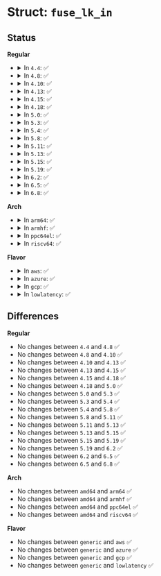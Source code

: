 # Struct: <code>fuse_lk_in</code>

## Status
<b>Regular</b>
<ul>
<li>
<details>
<summary>In <code>4.4</code>: ✅</summary>

```c
struct fuse_lk_in {
    uint64_t fh;
    uint64_t owner;
    struct fuse_file_lock lk;
    uint32_t lk_flags;
    uint32_t padding;
};
```
</details>
</li>
<li>
<details>
<summary>In <code>4.8</code>: ✅</summary>

```c
struct fuse_lk_in {
    uint64_t fh;
    uint64_t owner;
    struct fuse_file_lock lk;
    uint32_t lk_flags;
    uint32_t padding;
};
```
</details>
</li>
<li>
<details>
<summary>In <code>4.10</code>: ✅</summary>

```c
struct fuse_lk_in {
    uint64_t fh;
    uint64_t owner;
    struct fuse_file_lock lk;
    uint32_t lk_flags;
    uint32_t padding;
};
```
</details>
</li>
<li>
<details>
<summary>In <code>4.13</code>: ✅</summary>

```c
struct fuse_lk_in {
    uint64_t fh;
    uint64_t owner;
    struct fuse_file_lock lk;
    uint32_t lk_flags;
    uint32_t padding;
};
```
</details>
</li>
<li>
<details>
<summary>In <code>4.15</code>: ✅</summary>

```c
struct fuse_lk_in {
    uint64_t fh;
    uint64_t owner;
    struct fuse_file_lock lk;
    uint32_t lk_flags;
    uint32_t padding;
};
```
</details>
</li>
<li>
<details>
<summary>In <code>4.18</code>: ✅</summary>

```c
struct fuse_lk_in {
    uint64_t fh;
    uint64_t owner;
    struct fuse_file_lock lk;
    uint32_t lk_flags;
    uint32_t padding;
};
```
</details>
</li>
<li>
<details>
<summary>In <code>5.0</code>: ✅</summary>

```c
struct fuse_lk_in {
    uint64_t fh;
    uint64_t owner;
    struct fuse_file_lock lk;
    uint32_t lk_flags;
    uint32_t padding;
};
```
</details>
</li>
<li>
<details>
<summary>In <code>5.3</code>: ✅</summary>

```c
struct fuse_lk_in {
    uint64_t fh;
    uint64_t owner;
    struct fuse_file_lock lk;
    uint32_t lk_flags;
    uint32_t padding;
};
```
</details>
</li>
<li>
<details>
<summary>In <code>5.4</code>: ✅</summary>

```c
struct fuse_lk_in {
    uint64_t fh;
    uint64_t owner;
    struct fuse_file_lock lk;
    uint32_t lk_flags;
    uint32_t padding;
};
```
</details>
</li>
<li>
<details>
<summary>In <code>5.8</code>: ✅</summary>

```c
struct fuse_lk_in {
    uint64_t fh;
    uint64_t owner;
    struct fuse_file_lock lk;
    uint32_t lk_flags;
    uint32_t padding;
};
```
</details>
</li>
<li>
<details>
<summary>In <code>5.11</code>: ✅</summary>

```c
struct fuse_lk_in {
    uint64_t fh;
    uint64_t owner;
    struct fuse_file_lock lk;
    uint32_t lk_flags;
    uint32_t padding;
};
```
</details>
</li>
<li>
<details>
<summary>In <code>5.13</code>: ✅</summary>

```c
struct fuse_lk_in {
    uint64_t fh;
    uint64_t owner;
    struct fuse_file_lock lk;
    uint32_t lk_flags;
    uint32_t padding;
};
```
</details>
</li>
<li>
<details>
<summary>In <code>5.15</code>: ✅</summary>

```c
struct fuse_lk_in {
    uint64_t fh;
    uint64_t owner;
    struct fuse_file_lock lk;
    uint32_t lk_flags;
    uint32_t padding;
};
```
</details>
</li>
<li>
<details>
<summary>In <code>5.19</code>: ✅</summary>

```c
struct fuse_lk_in {
    uint64_t fh;
    uint64_t owner;
    struct fuse_file_lock lk;
    uint32_t lk_flags;
    uint32_t padding;
};
```
</details>
</li>
<li>
<details>
<summary>In <code>6.2</code>: ✅</summary>

```c
struct fuse_lk_in {
    uint64_t fh;
    uint64_t owner;
    struct fuse_file_lock lk;
    uint32_t lk_flags;
    uint32_t padding;
};
```
</details>
</li>
<li>
<details>
<summary>In <code>6.5</code>: ✅</summary>

```c
struct fuse_lk_in {
    uint64_t fh;
    uint64_t owner;
    struct fuse_file_lock lk;
    uint32_t lk_flags;
    uint32_t padding;
};
```
</details>
</li>
<li>
<details>
<summary>In <code>6.8</code>: ✅</summary>

```c
struct fuse_lk_in {
    uint64_t fh;
    uint64_t owner;
    struct fuse_file_lock lk;
    uint32_t lk_flags;
    uint32_t padding;
};
```
</details>
</li>
</ul>
<b>Arch</b>
<ul>
<li>
<details>
<summary>In <code>arm64</code>: ✅</summary>

```c
struct fuse_lk_in {
    uint64_t fh;
    uint64_t owner;
    struct fuse_file_lock lk;
    uint32_t lk_flags;
    uint32_t padding;
};
```
</details>
</li>
<li>
<details>
<summary>In <code>armhf</code>: ✅</summary>

```c
struct fuse_lk_in {
    uint64_t fh;
    uint64_t owner;
    struct fuse_file_lock lk;
    uint32_t lk_flags;
    uint32_t padding;
};
```
</details>
</li>
<li>
<details>
<summary>In <code>ppc64el</code>: ✅</summary>

```c
struct fuse_lk_in {
    uint64_t fh;
    uint64_t owner;
    struct fuse_file_lock lk;
    uint32_t lk_flags;
    uint32_t padding;
};
```
</details>
</li>
<li>
<details>
<summary>In <code>riscv64</code>: ✅</summary>

```c
struct fuse_lk_in {
    uint64_t fh;
    uint64_t owner;
    struct fuse_file_lock lk;
    uint32_t lk_flags;
    uint32_t padding;
};
```
</details>
</li>
</ul>
<b>Flavor</b>
<ul>
<li>
<details>
<summary>In <code>aws</code>: ✅</summary>

```c
struct fuse_lk_in {
    uint64_t fh;
    uint64_t owner;
    struct fuse_file_lock lk;
    uint32_t lk_flags;
    uint32_t padding;
};
```
</details>
</li>
<li>
<details>
<summary>In <code>azure</code>: ✅</summary>

```c
struct fuse_lk_in {
    uint64_t fh;
    uint64_t owner;
    struct fuse_file_lock lk;
    uint32_t lk_flags;
    uint32_t padding;
};
```
</details>
</li>
<li>
<details>
<summary>In <code>gcp</code>: ✅</summary>

```c
struct fuse_lk_in {
    uint64_t fh;
    uint64_t owner;
    struct fuse_file_lock lk;
    uint32_t lk_flags;
    uint32_t padding;
};
```
</details>
</li>
<li>
<details>
<summary>In <code>lowlatency</code>: ✅</summary>

```c
struct fuse_lk_in {
    uint64_t fh;
    uint64_t owner;
    struct fuse_file_lock lk;
    uint32_t lk_flags;
    uint32_t padding;
};
```
</details>
</li>
</ul>

## Differences
<b>Regular</b>
<ul>
<li>
No changes between <code>4.4</code> and <code>4.8</code> ✅
</li>
<li>
No changes between <code>4.8</code> and <code>4.10</code> ✅
</li>
<li>
No changes between <code>4.10</code> and <code>4.13</code> ✅
</li>
<li>
No changes between <code>4.13</code> and <code>4.15</code> ✅
</li>
<li>
No changes between <code>4.15</code> and <code>4.18</code> ✅
</li>
<li>
No changes between <code>4.18</code> and <code>5.0</code> ✅
</li>
<li>
No changes between <code>5.0</code> and <code>5.3</code> ✅
</li>
<li>
No changes between <code>5.3</code> and <code>5.4</code> ✅
</li>
<li>
No changes between <code>5.4</code> and <code>5.8</code> ✅
</li>
<li>
No changes between <code>5.8</code> and <code>5.11</code> ✅
</li>
<li>
No changes between <code>5.11</code> and <code>5.13</code> ✅
</li>
<li>
No changes between <code>5.13</code> and <code>5.15</code> ✅
</li>
<li>
No changes between <code>5.15</code> and <code>5.19</code> ✅
</li>
<li>
No changes between <code>5.19</code> and <code>6.2</code> ✅
</li>
<li>
No changes between <code>6.2</code> and <code>6.5</code> ✅
</li>
<li>
No changes between <code>6.5</code> and <code>6.8</code> ✅
</li>
</ul>
<b>Arch</b>
<ul>
<li>
No changes between <code>amd64</code> and <code>arm64</code> ✅
</li>
<li>
No changes between <code>amd64</code> and <code>armhf</code> ✅
</li>
<li>
No changes between <code>amd64</code> and <code>ppc64el</code> ✅
</li>
<li>
No changes between <code>amd64</code> and <code>riscv64</code> ✅
</li>
</ul>
<b>Flavor</b>
<ul>
<li>
No changes between <code>generic</code> and <code>aws</code> ✅
</li>
<li>
No changes between <code>generic</code> and <code>azure</code> ✅
</li>
<li>
No changes between <code>generic</code> and <code>gcp</code> ✅
</li>
<li>
No changes between <code>generic</code> and <code>lowlatency</code> ✅
</li>
</ul>
